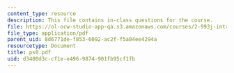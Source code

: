 ```yaml
---
content_type: resource
description: This file contains in-class questions for the course.
file: https://ol-ocw-studio-app-qa.s3.amazonaws.com/courses/2-993j-introduction-to-numerical-analysis-for-engineering-13-002j-spring-2005/d3400d3ccf1ee4969874901fb95cf1fb_ps0.pdf
file_type: application/pdf
parent_uid: 8d6771de-f853-6092-ac2f-f5a04ee4294a
resourcetype: Document
title: ps0.pdf
uid: d3400d3c-cf1e-e496-9874-901fb95cf1fb
---
```

